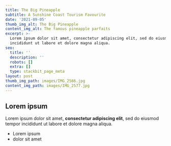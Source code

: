 ```yaml
---
title: The Big Pineapple
subtitle: A Sunshine Coast Tourism Favourite
date: '2021-09-05'
thumb_img_alt: The Big Pineapple
content_img_alt: The famous pineapple parfaits
excerpt: >-
  Lorem ipsum dolor sit amet, consectetur adipiscing elit, sed do eiusmod tempor
  incididunt ut labore et dolore magna aliqua.
seo:
  title: ''
  description: ''
  robots: []
  extra: []
  type: stackbit_page_meta
layout: post
thumb_img_path: images/IMG_2566.jpg
content_img_path: images/IMG_2577.jpg
---
```

## Lorem ipsum

Lorem ipsum dolor sit amet, **consectetur adipiscing elit**, sed do eiusmod tempor incididunt ut labore et dolore magna aliqua.

- Lorem ipsum
- dolor sit amet